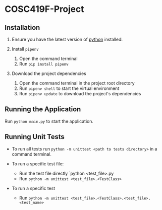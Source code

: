 # COSC419F-Project

## Installation
1. Ensure you have the latest version of [python](https://www.python.org/downloads/) installed.

2. Install `pipenv`
    1. Open the command terminal
    2. Run `pip install pipenv`

3. Download the project dependencies
    1. Open the command terminal in the project root directory
    2. Run `pipenv shell` to start the virtual environment
    3. Run `pipenv update` to download the project's dependencies



## Running the Application
Run `python main.py` to start the application.



## Running Unit Tests
- To run all tests run `python -m unittest <path to tests directory>` in a command terminal.

- To run a specific test file:
    - Run the test file directly `python <test_file>.py
    - Run `python -m unittest <test_file>.<TestClass>`

- To run a specific test
    - Run `python -m unittest <test_file>.<TestClass>.<test_file>.<test_name>`



